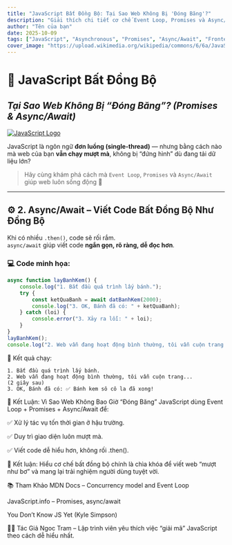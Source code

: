 ```yaml
---
title: "JavaScript Bất Đồng Bộ: Tại Sao Web Không Bị 'Đóng Băng'?"
description: "Giải thích chi tiết cơ chế Event Loop, Promises và Async/Await trong JavaScript — vì sao web vẫn mượt mà ngay cả khi tải dữ liệu lớn."
author: "Tên của bạn"
date: 2025-10-09
tags: ["JavaScript", "Asynchronous", "Promises", "Async/Await", "Frontend"]
cover_image: "https://upload.wikimedia.org/wikipedia/commons/6/6a/JavaScript-logo.png"
---
```


# 🧠 JavaScript Bất Đồng Bộ  
## _Tại Sao Web Không Bị “Đóng Băng”? (Promises & Async/Await)_

[![JavaScript Logo](https://upload.wikimedia.org/wikipedia/commons/6/6a/JavaScript-logo.png)](https://developer.mozilla.org/en-US/docs/Web/JavaScript)

JavaScript là ngôn ngữ **đơn luồng (single-thread)** — nhưng bằng cách nào mà web của bạn **vẫn chạy mượt mà**, không bị “đứng hình” dù đang tải dữ liệu lớn?

> Hãy cùng khám phá cách mà `Event Loop`, `Promises` và `Async/Await` giúp web luôn sống động 🚀

---

## ⚙️ 2. Async/Await – Viết Code Bất Đồng Bộ Như Đồng Bộ

Khi có nhiều `.then()`, code sẽ rối rắm.  
`async/await` giúp viết code **ngắn gọn, rõ ràng, dễ đọc hơn**.

### 💻 Code minh họa:

```javascript
async function layBanhKem() {
    console.log("1. Bắt đầu quá trình lấy bánh.");
    try {
        const ketQuaBanh = await datBanhKem(2000); 
        console.log("3. OK, Bánh đã có: " + ketQuaBanh);
    } catch (loi) {
        console.error("3. Xảy ra lỗi: " + loi);
    }
}
layBanhKem();
console.log("2. Web vẫn đang hoạt động bình thường, tôi vẫn cuộn trang...");
```
🧩 Kết quả chạy:
```less
1. Bắt đầu quá trình lấy bánh.
2. Web vẫn đang hoạt động bình thường, tôi vẫn cuộn trang...
(2 giây sau)
3. OK, Bánh đã có: ✅ Bánh kem sô cô la đã xong!
```

🧭 Kết Luận: Vì Sao Web Không Bao Giờ “Đóng Băng”
JavaScript dùng Event Loop + Promises + Async/Await để:

✅ Xử lý tác vụ tốn thời gian ở hậu trường.

✅ Duy trì giao diện luôn mượt mà.

✅ Viết code dễ hiểu hơn, không rối .then().

💬 Kết luận:
Hiểu cơ chế bất đồng bộ chính là chìa khóa để viết web “mượt như bơ” và mang lại trải nghiệm người dùng tuyệt vời.

📚 Tham Khảo
MDN Docs – Concurrency model and Event Loop

JavaScript.info – Promises, async/await

You Don’t Know JS Yet (Kyle Simpson)

🧑‍💻 Tác Giả
Ngoc Tram – Lập trình viên yêu thích việc “giải mã” JavaScript theo cách dễ hiểu nhất.